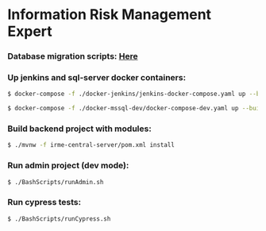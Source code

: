 # Information Risk Management Expert

### Database migration scripts: [ Here ](irme-db-migration/README.MD)


### Up jenkins and sql-server docker containers:

```bash
$ docker-compose -f ./docker-jenkins/jenkins-docker-compose.yaml up --build -d

$ docker-compose -f ./docker-mssql-dev/docker-compose-dev.yaml up --build -d
```

### Build backend project with modules:

```bash
$ ./mvnw -f irme-central-server/pom.xml install
```

### Run admin project (dev mode):

```bash
$ ./BashScripts/runAdmin.sh
```

### Run cypress tests:

```bash
$ ./BashScripts/runCypress.sh
```